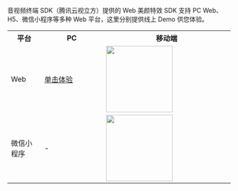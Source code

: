 音视频终端 SDK（腾讯云视立方）提供的 Web 美颜特效 SDK 支持 PC Web、H5、微信小程序等多种 Web 平台，这里分别提供线上 Demo 供您体验。
<table>
<tr><th width="15%">平台</th><th>PC</th><th>移动端</th></tr>
<tr>
<td>Web</td>
<td><a href="https://demo.webar.qcloud.com">单击体验</a></td>
<td><img src='https://qcloudimg.tencent-cloud.cn/raw/d187129937ba21f7856f4b69e9ce39a6.png' width=150px height=150px></td>
</tr><tr>
<td>微信小程序</td>
<td>-</td>
<td><img src='https://qcloudimg.tencent-cloud.cn/raw/3494d6ef08f375ad882b2398222be3d6.jpg' width=150px height=150px></td>
</tr>
</table>
